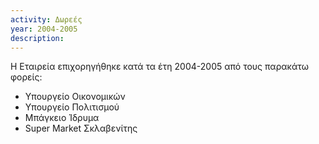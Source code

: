 ```yaml
---
activity: Δωρεές
year: 2004-2005
description: 
---
```


H Eταιρεία επιχορηγήθηκε κατά τα έτη 2004-2005 από τους παρακάτω φορείς:
- Υπουργείο Οικονομικών
- Υπουργείο Πολιτισμού
- Μπάγκειο Ίδρυμα
- Super Market Σκλαβενίτης

